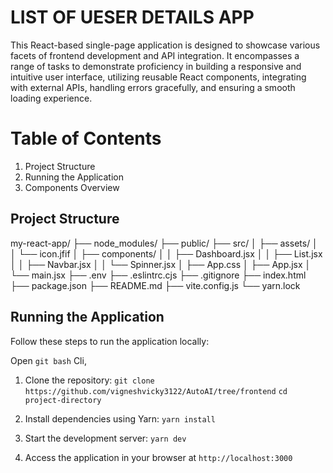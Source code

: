 # LIST OF UESER DETAILS APP

This React-based single-page application is designed to showcase various facets of frontend development and API integration. It encompasses a range of tasks to demonstrate proficiency in building a responsive and intuitive user interface, utilizing reusable React components, integrating with external APIs, handling errors gracefully, and ensuring a smooth loading experience.

# Table of Contents

1. Project Structure
2. Running the Application
3. Components Overview

## Project Structure

my-react-app/
├── node_modules/
├── public/
├── src/
│ ├── assets/
│ │ └── icon.jfif
│ ├── components/
│ │ ├── Dashboard.jsx
│ │ ├── List.jsx
│ │ ├── Navbar.jsx
│ │ └── Spinner.jsx
│ ├── App.css
│ ├── App.jsx
│ └── main.jsx
├── .env
├── .eslintrc.cjs
├── .gitignore
├── index.html
├── package.json
├── README.md
├── vite.config.js
└── yarn.lock

## Running the Application

Follow these steps to run the application locally:

Open `git bash` Cli,

1. Clone the repository:
   `git clone https://github.com/vigneshvicky3122/AutoAI/tree/frontend`
   `cd project-directory`

2. Install dependencies using Yarn:
   `yarn install`

3. Start the development server:
   `yarn dev`

4. Access the application in your browser at
   `http://localhost:3000`
